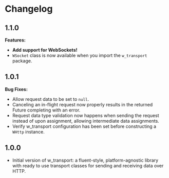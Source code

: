 # Changelog

## 1.1.0
**Features:**

- **Add support for WebSockets!**
- `WSocket` class is now available when you import the `w_transport` package.

## 1.0.1
**Bug Fixes:**

- Allow request data to be set to `null`.
- Canceling an in-flight request now properly results in the returned Future completing with an error.
- Request data type validation now happens when sending the request instead of upon assignment, allowing intermediate data assignments.
- Verify w_transport configuration has been set before constructing a `WHttp` instance.

## 1.0.0
- Initial version of w_transport: a fluent-style, platform-agnostic library with ready to use transport classes for sending and receiving data over HTTP.